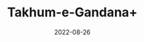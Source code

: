 ---
title: 'Takhum-e-Gandana+'
date: '2022-08-26' 
metatag: '' 
inventory: '0' 
draft: false 
# meta description 
shortDescripton: ''
description: 'Seed'
longdescription: ''
featured: True
# product Price
price: '40.0'
# Product Short Description
shortDescription: ''
productID: '18DC4B76-1D25-ED11-9968-005056B3A416'
type: 'products'
category: 'Seed' 
thumnailproduct: 'https://aminsaddiquidawakhana.eralive.net/images/products/18DC4B76-1D25-ED11-9968-005056B3A4161.png' 
images:
  - image: 'images/products/18DC4B76-1D25-ED11-9968-005056B3A4161.png'  
Variants:
---